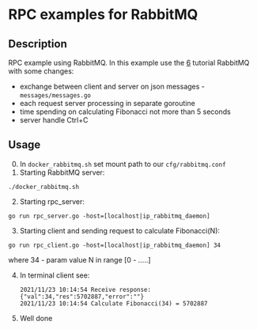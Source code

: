 # RPC examples for RabbitMQ

## Description
RPC example using RabbitMQ.
In this example use the [6](https://www.rabbitmq.com/tutorials/tutorial-six-go.html) tutorial RabbitMQ with some changes:
 - exchange between client and server on json messages - `messages/messages.go`
 - each request server processing in separate goroutine
 - time spending on calculating Fibonacci not more than 5 seconds
 - server handle Ctrl+C

## Usage
0. In `docker_rabbitmq.sh` set mount path to our `cfg/rabbitmq.conf`
1. Starting RabbitMQ server:
```
./docker_rabbitmq.sh
```

2. Starting rpc_server:
```
go run rpc_server.go -host=[localhost|ip_rabbitmq_daemon]
```

3. Starting client and sending request to calculate Fibonacci(N):
```
go run rpc_client.go -host=[localhost|ip_rabbitmq_daemon] 34
```
where 34 - param value N  in range [0 - .....]

4. In terminal client see:
   ```
   2021/11/23 10:14:54 Receive response:{"val":34,"res":5702887,"error":""}
   2021/11/23 10:14:54 Calculate Fibonacci(34) = 5702887
   ```

5. Well done

